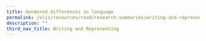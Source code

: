 ```yaml
---
title: Gendered differences in language
permalink: /elis/resources/read/research-summaries/writing-and-representing/gendered-differences-in-language/
description: ""
third_nav_title: Writing and Representing
---
```

